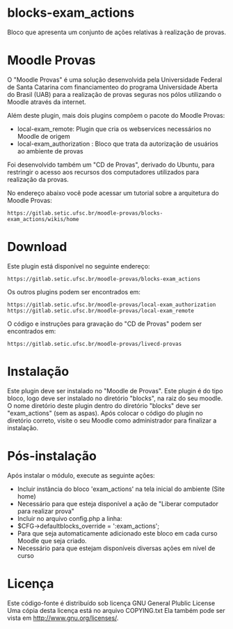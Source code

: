 blocks-exam_actions
===================

Bloco que apresenta um conjunto de ações relativas à realização de provas.

Moodle Provas
=============

O "Moodle Provas" é uma solução desenvolvida pela
Universidade Federal de Santa Catarina
com financiamenteo do programa Universidade Aberta do Brasil (UAB)
para a realização de provas seguras nos pólos utilizando
o Moodle através da internet.

Além deste plugin, mais dois plugins compõem o pacote do Moodle Provas:

* local-exam_remote: Plugin que cria os webservices necessários no Moodle de origem
* local-exam_authorization : Bloco que trata da autorização de usuários ao ambiente de provas

Foi desenvolvido também um "CD de Provas", derivado do Ubuntu, para
restringir o acesso aos recursos dos computadores utilizados
para realização da provas.

No endereço abaixo você pode acessar um tutorial sobre a
arquitetura do Moodle Provas:

    https://gitlab.setic.ufsc.br/moodle-provas/blocks-exam_actions/wikis/home

Download
========

Este plugin está disponível no seguinte endereço:

    https://gitlab.setic.ufsc.br/moodle-provas/blocks-exam_actions

Os outros plugins podem ser encontrados em:

    https://gitlab.setic.ufsc.br/moodle-provas/local-exam_authorization
    https://gitlab.setic.ufsc.br/moodle-provas/local-exam_remote

O código e instruções para gravação do "CD de Provas" podem ser encontrados em:

    https://gitlab.setic.ufsc.br/moodle-provas/livecd-provas

Instalação
==========

Este plugin deve ser instalado no "Moodle de Provas".
Este plugin é do tipo bloco, logo deve ser instalado no diretório "blocks", na raiz do seu moodle.
O nome diretório deste plugin dentro do diretório "blocks" deve ser "exam_actions" (sem as aspas).
Após colocar o código do plugin no diretório correto, visite o seu Moodle como administrador para finalizar a instalação.

Pós-instalação
==============

Após instalar o módulo, execute as seguinte ações:

* Incluir instância do bloco 'exam_actions' na tela inicial do ambiente (Site home)
 * Necessário para que esteja disponível a ação de "Liberar computador para realizar prova"
* Incluir no arquivo config.php a linha:
 * $CFG->defaultblocks_override = ':exam_actions';
 * Para que seja automaticamente adicionado este bloco em cada curso Moodle que seja criado.
 * Necessário para que estejam disponíveis diversas ações em nível de curso

Licença
=======

Este código-fonte é distribuído sob licença GNU General Plublic License
Uma cópia desta licença está no arquivo COPYING.txt
Ela também pode ser vista em <http://www.gnu.org/licenses/>.
